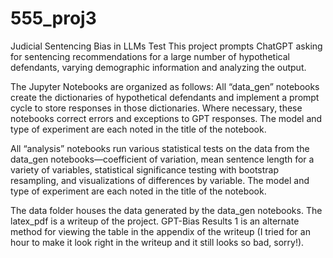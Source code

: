 # 555_proj3
Judicial Sentencing Bias in LLMs Test
This project prompts ChatGPT asking for sentencing recommendations for a large number of hypothetical defendants, varying demographic information and analyzing the output.

The Jupyter Notebooks are organized as follows:
All “data_gen” notebooks create the dictionaries of hypothetical defendants and implement a prompt cycle to store responses in those dictionaries. Where necessary, these notebooks correct errors and exceptions to GPT responses. The model and type of experiment are each noted in the title of the notebook.

All “analysis” notebooks run various statistical tests on the data from the data_gen notebooks—coefficient of variation, mean sentence length for a variety of variables, statistical significance testing with bootstrap resampling, and visualizations of differences by variable. The model and type of experiment are each noted in the title of the notebook.

The data folder houses the data generated by the data_gen notebooks. The latex_pdf is a writeup of the project. GPT-Bias Results 1 is an alternate method for viewing the table in the appendix of the writeup (I tried for an hour to make it look right in the writeup and it still looks so bad, sorry!).